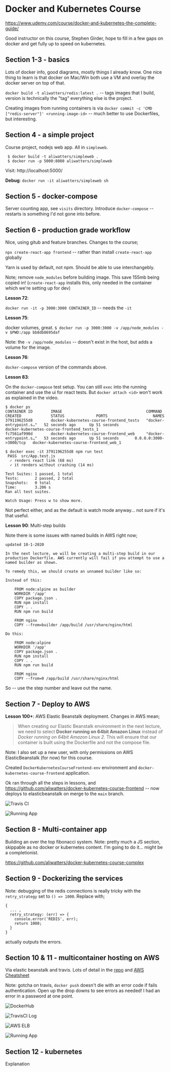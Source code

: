 # Docker and Kubernetes Course

https://www.udemy.com/course/docker-and-kubernetes-the-complete-guide/

Good instructor on this course, Stephen Girder, hope to fill in a few gaps on docker and get fully up to speed on kubernetes.

## Section 1-3 - basics

Lots of docker info, good diagrams, mostly things I already know. One nice thing to learn is that docker on Mac/Win both use a VM and overlay the docker server on top of that.

`docker build -t aliwatters/redis:latest .` -- tags images that I build, version is technically the "tag" everything else is the project.

Creating images from running containers is via `docker commit -c 'CMD ["redis-server"]' <running-image-id>` -- much better to use Dockerfiles, but interesting.

## Section 4 - a simple project

Course project, nodejs web app. All in `simpleweb`.

```
 $ docker build -t aliwatters/simpleweb .
 $ docker run -p 5000:8080 aliwatters/simpleweb
```

Visit: http://localhost:5000/

**Debug**: `docker run -it aliwatters/simpleweb sh`

## Section 5 - docker-compose

Server counting app, see `visits` directory. Introduce `docker-compose` -- restarts is something I'd not gone into before.

## Section 6 - production grade workflow

Nice, using gitub and feature branches. Changes to the course;

`npx create-react-app frontend` -- rather than install `create-react-app` globally

Yarn is used by default, not npm. Should be able to use interchangebly.

Note; remove `node_modules` before building image. This save 155mb being copied in! (`create-react-app` installs this, only needed in the container which we're setting up for dev)

**Lesson 72**:

`docker run -it -p 3000:3000 CONTAINER_ID` -- needs the `-it`

**Lesson 75**:

docker volumes, great. `$ docker run -p 3000:3000 -v /app/node_modules -v $PWD:/app bb8db8695daf `

Note: the `-v /app/node_modules` -- doesn't exist in the host, but adds a volume for the image.

**Lesson 76**:

`docker-compose` version of the commands above.

**Lesson 83**:

On the `docker-compose` test setup. You can still `exec` into the running container and use the ui for react tests. But `docker attach <id>` won't work as explained in the video.

```
$ docker ps
CONTAINER ID        IMAGE                                     COMMAND                  CREATED             STATUS              PORTS                    NAMES
3791196255d8        docker-kubernetes-course-frontend_tests   "docker-entrypoint.s…"   52 seconds ago      Up 51 seconds                                docker-kubernetes-course-frontend_tests_1
fc7561af990d        docker-kubernetes-course-frontend_web     "docker-entrypoint.s…"   53 seconds ago      Up 51 seconds       0.0.0.0:3000->3000/tcp   docker-kubernetes-course-frontend_web_1

$ docker exec -it 3791196255d8 npm run test
 PASS  src/App.test.js
  ✓ renders react link (68 ms)
  ✓ it renders without crashing (14 ms)

Test Suites: 1 passed, 1 total
Tests:       2 passed, 2 total
Snapshots:   0 total
Time:        3.206 s
Ran all test suites.

Watch Usage: Press w to show more.
```

Not perfect either, and as the default is watch mode anyway... not sure if it's that useful.

**Lesson 90**: Multi-step builds

Note there is some issues with named builds in AWS right now;

```
updated 10-1-2020

In the next lecture, we will be creating a multi-step build in our production Dockerfile. AWS currently will fail if you attempt to use a named builder as shown.

To remedy this, we should create an unnamed builder like so:

Instead of this:

    FROM node:alpine as builder
    WORKDIR '/app'
    COPY package.json .
    RUN npm install
    COPY . .
    RUN npm run build

    FROM nginx
    COPY --from=builder /app/build /usr/share/nginx/html

Do this:

    FROM node:alpine
    WORKDIR '/app'
    COPY package.json .
    RUN npm install
    COPY . .
    RUN npm run build

    FROM nginx
    COPY --from=0 /app/build /usr/share/nginx/html
```

So -- use the step number and leave out the name.

## Section 7 - Deploy to AWS

**Lesson 100+**:
AWS Elastic Beanstalk deployment. Changes in AWS mean;

> When creating our Elastic Beanstalk environment in the next lecture, we need to select **Docker running on 64bit Amazon Linux** instead of _Docker running on 64bit Amazon Linux 2_. This will ensure that our container is built using the Dockerfile and not the compose file.

Note: I also set up a new user, with only permissions on AWS ElasticBeanstalk (for now) for this course.

Created `DockerKubernetesCourseFrontend-env` environment and `docker-kubernetes-course-frontend` application.

Ok ran through all the steps in lessons, and https://github.com/aliwatters/docker-kubernetes-course-frontend -- now deploys to elasticbeanstalk on merge to the `main` branch.

![Travis CI](./img/simple-travis-ci.png)

![Running App](./img/simple-running-app.png)

## Section 8 - Multi-container app

Building an over the top fibonacci system. Note: pretty much a JS section, skippable as no docker or kubernetes content. I'm going to do it... might be a completionist.

https://github.com/aliwatters/docker-kubernetes-course-complex

## Section 9 - Dockerizing the services

Note: debugging of the redis connections is really tricky with the `retry_strategy` set to `() => 1000`. Replace with;

```
{
  ... ,
  retry_strategy: (err) => {
    console.error('REDIS', err);
    return 1000;
  }
}
```

actually outputs the errors.

## Section 10 & 11 - multicontainer hosting on AWS

Via elastic beanstalk and travis. Lots of detail in the [repo](https://github.com/aliwatters/docker-kubernetes-course-complex) and [AWS Cheatsheet](./AWS-cheatsheet.md)

Note: gotcha on travis, `docker push` doesn't die with an error code if fails authentication. Open up the drop downs to see errors as needed! I had an error in a password at one point.

![DockerHub](./img/docker-hub-images.png)

![TravisCI Log](./img/travis-push-log.png)

![AWS ELB](./img/dkcc-elb-running.png)

![Running App](./img/dkcc-running-app.png)

## Section 12 - kubernetes

Explanation
